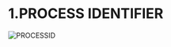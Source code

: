 # 1.PROCESS IDENTIFIER

![PROCESSID](https://user-images.githubusercontent.com/114140750/216477287-93426008-22bb-41d7-8ee6-204469725974.png)
